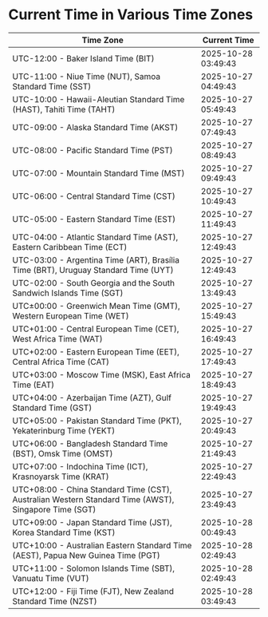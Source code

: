 # Current Time in Various Time Zones

| Time Zone | Current Time |
|-----------|--------------|
| UTC-12:00 - Baker Island Time (BIT) | 2025-10-28 03:49:43 |
| UTC-11:00 - Niue Time (NUT), Samoa Standard Time (SST) | 2025-10-27 04:49:43 |
| UTC-10:00 - Hawaii-Aleutian Standard Time (HAST), Tahiti Time (TAHT) | 2025-10-27 05:49:43 |
| UTC-09:00 - Alaska Standard Time (AKST) | 2025-10-27 07:49:43 |
| UTC-08:00 - Pacific Standard Time (PST) | 2025-10-27 08:49:43 |
| UTC-07:00 - Mountain Standard Time (MST) | 2025-10-27 09:49:43 |
| UTC-06:00 - Central Standard Time (CST) | 2025-10-27 10:49:43 |
| UTC-05:00 - Eastern Standard Time (EST) | 2025-10-27 11:49:43 |
| UTC-04:00 - Atlantic Standard Time (AST), Eastern Caribbean Time (ECT) | 2025-10-27 12:49:43 |
| UTC-03:00 - Argentina Time (ART), Brasília Time (BRT), Uruguay Standard Time (UYT) | 2025-10-27 12:49:43 |
| UTC-02:00 - South Georgia and the South Sandwich Islands Time (SGT) | 2025-10-27 13:49:43 |
| UTC±00:00 - Greenwich Mean Time (GMT), Western European Time (WET) | 2025-10-27 15:49:43 |
| UTC+01:00 - Central European Time (CET), West Africa Time (WAT) | 2025-10-27 16:49:43 |
| UTC+02:00 - Eastern European Time (EET), Central Africa Time (CAT) | 2025-10-27 17:49:43 |
| UTC+03:00 - Moscow Time (MSK), East Africa Time (EAT) | 2025-10-27 18:49:43 |
| UTC+04:00 - Azerbaijan Time (AZT), Gulf Standard Time (GST) | 2025-10-27 19:49:43 |
| UTC+05:00 - Pakistan Standard Time (PKT), Yekaterinburg Time (YEKT) | 2025-10-27 20:49:43 |
| UTC+06:00 - Bangladesh Standard Time (BST), Omsk Time (OMST) | 2025-10-27 21:49:43 |
| UTC+07:00 - Indochina Time (ICT), Krasnoyarsk Time (KRAT) | 2025-10-27 22:49:43 |
| UTC+08:00 - China Standard Time (CST), Australian Western Standard Time (AWST), Singapore Time (SGT) | 2025-10-27 23:49:43 |
| UTC+09:00 - Japan Standard Time (JST), Korea Standard Time (KST) | 2025-10-28 00:49:43 |
| UTC+10:00 - Australian Eastern Standard Time (AEST), Papua New Guinea Time (PGT) | 2025-10-28 02:49:43 |
| UTC+11:00 - Solomon Islands Time (SBT), Vanuatu Time (VUT) | 2025-10-28 02:49:43 |
| UTC+12:00 - Fiji Time (FJT), New Zealand Standard Time (NZST) | 2025-10-28 03:49:43 |
